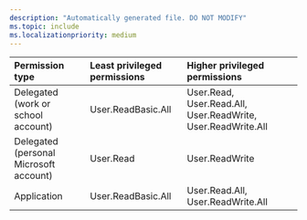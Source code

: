 ```yaml
---
description: "Automatically generated file. DO NOT MODIFY"
ms.topic: include
ms.localizationpriority: medium
---
```


|Permission type|Least privileged permissions|Higher privileged permissions|
|:---|:---|:---|
|Delegated (work or school account)|User.ReadBasic.All|User.Read, User.Read.All, User.ReadWrite, User.ReadWrite.All|
|Delegated (personal Microsoft account)|User.Read|User.ReadWrite|
|Application|User.ReadBasic.All|User.Read.All, User.ReadWrite.All|

